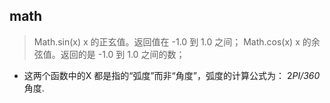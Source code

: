 ## math
>Math.sin(x)      x 的正玄值。返回值在 -1.0 到 1.0 之间；
>Math.cos(x)    x 的余弦值。返回的是 -1.0 到 1.0 之间的数；
+ 这两个函数中的X 都是指的“弧度”而非“角度”，弧度的计算公式为： 2*PI/360*角度.